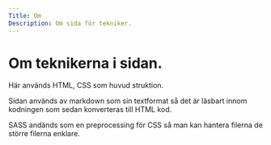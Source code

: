 ```yaml
---
Title: Om
Description: Om sida för tekniker.
---
```


Om teknikerna i sidan.
==================

Här används HTML, CSS som huvud struktion. 

Sidan används av markdown som sin textformat så det är läsbart innom kodningen som sedan konverteras till HTML kod. 

SASS andänds som en preprocessing för CSS så man kan hantera filerna de större filerna enklare.

